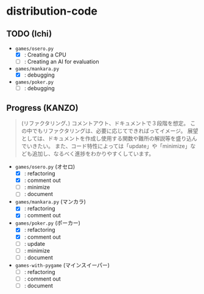 # distribution-code

## TODO (Ichi)

- `games/osero.py`
  - [x] : Creating a CPU
  - [ ] : Creating an AI for evaluation

- `games/mankara.py`
  - [x] : debugging

- `games/poker.py`
  - [ ] : debugging

## Progress (KANZO)

>(リファクタリング、) コメントアウト、ドキュメントで３段階を想定。
この中でもリファクタリングは、必要に応じてできればってイメージ。
展望としては、ドキュメントを作成し使用する関数や難所の解説等を盛り込んでいきたい。
また、コード特性によっては「update」や「minimize」なども追加し、なるべく進捗をわかりやすくしています。

- `games/osero.py` (オセロ)
  - [x] : refactoring
  - [x] : comment out
  - [ ] : minimize
  - [ ] : document

- `games/mankara.py` (マンカラ)
  - [x] : refactoring
  - [x] : comment out

- `games/poker.py` (ポーカー)
  - [x] : refactoring
  - [x] : comment out
  - [ ] : update
  - [ ] : minimize
  - [ ] : document

- `games-with-pygame` (マインスイーパー)
  - [ ] : refactoring
  - [ ] : comment out
  - [ ] : document
